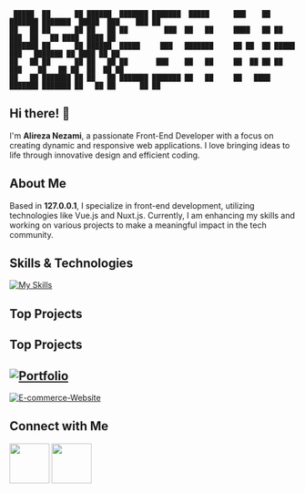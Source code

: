 ```
 █████  ██      ██ ██████  ███████ ███████  █████      ███    ██ ███████ ███████  █████  ███    ███ ██ 
██   ██ ██      ██ ██   ██ ██         ███  ██   ██     ████   ██ ██         ███  ██   ██ ████  ████ ██ 
███████ ██      ██ ██████  █████     ███   ███████     ██ ██  ██ █████     ███   ███████ ██ ████ ██ ██ 
██   ██ ██      ██ ██   ██ ██       ███    ██   ██     ██  ██ ██ ██       ███    ██   ██ ██  ██  ██ ██ 
██   ██ ███████ ██ ██   ██ ███████ ███████ ██   ██     ██   ████ ███████ ███████ ██   ██ ██      ██ ██ 
```                                                                                                       
                                                                                                       
## Hi there! 👋

I'm **Alireza Nezami**, a passionate Front-End Developer with a focus on creating dynamic and responsive web applications. I love bringing ideas to life through innovative design and efficient coding.

## About Me

Based in **127.0.0.1**, I specialize in front-end development, utilizing technologies like Vue.js and Nuxt.js. Currently, I am enhancing my skills and working on various projects to make a meaningful impact in the tech community.

## Skills & Technologies

[![My Skills](https://skillicons.dev/icons?i=js,vue,nuxtjs,tailwind&perline=8)](https://skillicons.dev)

## Top Projects

## Top Projects

[![Portfolio](https://github-readme-stats.vercel.app/api/pin/?username=alirezanezami1&repo=Portfolio&theme=dark)](https://github.com/alirezanezami1/Portfolio)
---
[![E-commerce-Website](https://github-readme-stats.vercel.app/api/pin/?username=alirezanezami1&repo=E-commerce-Website&theme=dark)](https://github.com/alirezanezami1/E-commerce-Website)



## Connect with Me


[<img src="https://img.icons8.com/?size=100&id=k4jADXhS5U1t&format=png&color=000000" style="width:70px">](https://t.me/itsarn01)
[<img src="https://img.icons8.com/?size=100&id=xLIkjgcmFOsC&format=png&color=000000" style="width:70px">](mailto:nezamialireza1022@gmail.com?subject=)
